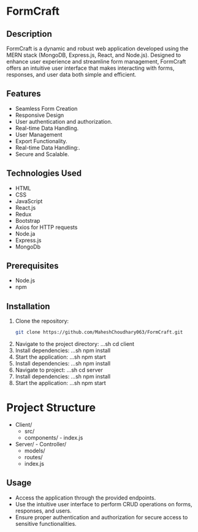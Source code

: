 # FormCraft 

## Description
FormCraft is a dynamic and robust web application developed using the MERN stack (MongoDB, Express.js, React, and Node.js). Designed to enhance user experience and streamline form management, FormCraft offers an intuitive user interface that makes interacting with forms, responses, and user data both simple and efficient.

## Features
- Seamless Form Creation
- Responsive Design
- User authentication and authorization.
- Real-time Data Handling.
- User Management
- Export Functionality.
- Real-time Data Handling:.
- Secure and Scalable.

## Technologies Used
- HTML
- CSS
- JavaScript
- React.js
- Redux
- Bootstrap
- Axios for HTTP requests
- Node.ja
- Express.js
- MongoDb

## Prerequisites
- Node.js 
- npm 
  
## Installation
1. Clone the repository:
   ```sh
   git clone https://github.com/MaheshChoudhary063/FormCraft.git
2. Navigate to the project directory:
   ...sh
   cd client
3. Install dependencies:
    ...sh
   npm install
4. Start the application:
   ...sh
   npm start
5. Install dependencies:
    ...sh
   npm install
6. Navigate to project:
    ...sh
   cd server
6. Install dependencies:
    ...sh
   npm install
8. Start the application:
   ...sh
   npm start

# Project Structure
  -  Client/
     -   src/
        -    components/
         -   index.js
  -  Server/
         - Controller/
        - models/
        - routes/
        - index.js
      
## Usage
  - Access the application through the provided endpoints.
  - Use the intuitive user interface to perform CRUD operations on forms, responses, and users.
  - Ensure proper authentication and authorization for secure access to sensitive functionalities.
